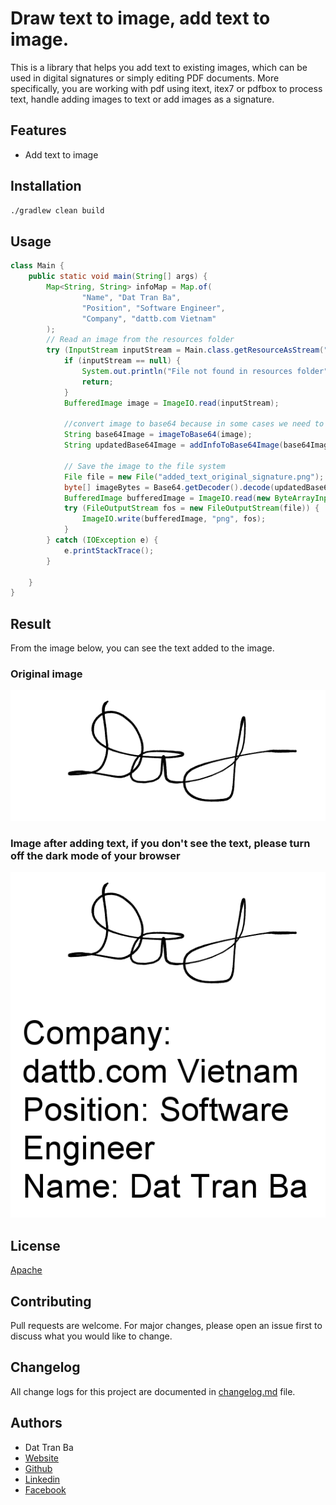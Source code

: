 # Draw text to image, add text to image.
This is a library that helps you add text to existing images, 
which can be used in digital signatures or simply editing PDF documents. More specifically, you are working with pdf using itext, itex7 or pdfbox to process text, handle adding images to text or add images as a signature. 

## Features
- Add text to image

## Installation
```bash
./gradlew clean build
```

## Usage
```java
class Main {
    public static void main(String[] args) {
        Map<String, String> infoMap = Map.of(
                "Name", "Dat Tran Ba",
                "Position", "Software Engineer",
                "Company", "dattb.com Vietnam"
        );
        // Read an image from the resources folder
        try (InputStream inputStream = Main.class.getResourceAsStream("/original_signature.png")) {
            if (inputStream == null) {
                System.out.println("File not found in resources folder");
                return;
            }
            BufferedImage image = ImageIO.read(inputStream);

            //convert image to base64 because in some cases we need to send image as base64 string in request body
            String base64Image = imageToBase64(image);
            String updatedBase64Image = addInfoToBase64Image(base64Image, infoMap);

            // Save the image to the file system
            File file = new File("added_text_original_signature.png");
            byte[] imageBytes = Base64.getDecoder().decode(updatedBase64Image);
            BufferedImage bufferedImage = ImageIO.read(new ByteArrayInputStream(imageBytes));
            try (FileOutputStream fos = new FileOutputStream(file)) {
                ImageIO.write(bufferedImage, "png", fos);
            }
        } catch (IOException e) {
            e.printStackTrace();
        }

    }
}
```
## Result
From the image below, you can see the text added to the image.
### Original image
![image](src/main/resources/original_signature.png)
### Image after adding text, if you don't see the text, please turn off the dark mode of your browser
![image](/added_text_original_signature.png)



## License
[Apache](https://www.apache.org/licenses/LICENSE-2.0)

## Contributing
Pull requests are welcome. For major changes, please open an issue first to discuss what you would like to change.

## Changelog
All change logs for this project are documented in [changelog.md](changelog.md) file.

## Authors
- Dat Tran Ba
- [Website](https://dattb.com)
- [Github](https://github.com/DatTran98)
- [Linkedin](https://www.linkedin.com/in/dat-tran-ba/)
- [Facebook](https://www.facebook.com/dat.tbit)
